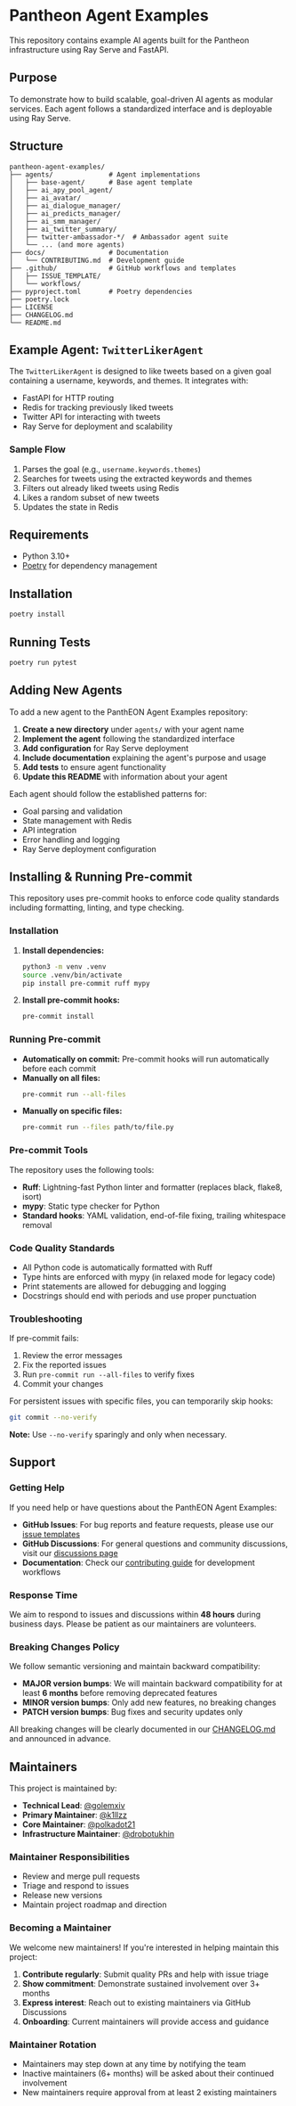 # Pantheon Agent Examples

This repository contains example AI agents built for the Pantheon infrastructure using Ray Serve and FastAPI.

## Purpose

To demonstrate how to build scalable, goal-driven AI agents as modular services. Each agent follows a standardized interface and is deployable using Ray Serve.

## Structure

```
pantheon-agent-examples/
├── agents/              # Agent implementations
│   ├── base-agent/      # Base agent template
│   ├── ai_apy_pool_agent/
│   ├── ai_avatar/
│   ├── ai_dialogue_manager/
│   ├── ai_predicts_manager/
│   ├── ai_smm_manager/
│   ├── ai_twitter_summary/
│   ├── twitter-ambassador-*/  # Ambassador agent suite
│   └── ... (and more agents)
├── docs/                # Documentation
│   └── CONTRIBUTING.md  # Development guide
├── .github/             # GitHub workflows and templates
│   ├── ISSUE_TEMPLATE/
│   └── workflows/
├── pyproject.toml       # Poetry dependencies
├── poetry.lock
├── LICENSE
├── CHANGELOG.md
└── README.md
```

## Example Agent: `TwitterLikerAgent`

The `TwitterLikerAgent` is designed to like tweets based on a given goal containing a username, keywords, and themes. It integrates with:

* FastAPI for HTTP routing
* Redis for tracking previously liked tweets
* Twitter API for interacting with tweets
* Ray Serve for deployment and scalability

### Sample Flow

1. Parses the goal (e.g., `username.keywords.themes`)
2. Searches for tweets using the extracted keywords and themes
3. Filters out already liked tweets using Redis
4. Likes a random subset of new tweets
5. Updates the state in Redis

## Requirements

* Python 3.10+
* [Poetry](https://python-poetry.org/) for dependency management

## Installation

```bash
poetry install
```

## Running Tests

```bash
poetry run pytest
```

## Adding New Agents

To add a new agent to the PanthEON Agent Examples repository:

1. **Create a new directory** under `agents/` with your agent name
2. **Implement the agent** following the standardized interface
3. **Add configuration** for Ray Serve deployment
4. **Include documentation** explaining the agent's purpose and usage
5. **Add tests** to ensure agent functionality
6. **Update this README** with information about your agent

Each agent should follow the established patterns for:
- Goal parsing and validation
- State management with Redis
- API integration
- Error handling and logging
- Ray Serve deployment configuration

## Installing & Running Pre-commit

This repository uses pre-commit hooks to enforce code quality standards including formatting, linting, and type checking.

### Installation

1. **Install dependencies:**
   ```bash
   python3 -m venv .venv
   source .venv/bin/activate
   pip install pre-commit ruff mypy
   ```

2. **Install pre-commit hooks:**
   ```bash
   pre-commit install
   ```

### Running Pre-commit

* **Automatically on commit:** Pre-commit hooks will run automatically before each commit
* **Manually on all files:**
  ```bash
  pre-commit run --all-files
  ```
* **Manually on specific files:**
  ```bash
  pre-commit run --files path/to/file.py
  ```

### Pre-commit Tools

The repository uses the following tools:

* **Ruff**: Lightning-fast Python linter and formatter (replaces black, flake8, isort)
* **mypy**: Static type checker for Python
* **Standard hooks**: YAML validation, end-of-file fixing, trailing whitespace removal

### Code Quality Standards

- All Python code is automatically formatted with Ruff
- Type hints are enforced with mypy (in relaxed mode for legacy code)
- Print statements are allowed for debugging and logging
- Docstrings should end with periods and use proper punctuation

### Troubleshooting

If pre-commit fails:
1. Review the error messages
2. Fix the reported issues
3. Run `pre-commit run --all-files` to verify fixes
4. Commit your changes

For persistent issues with specific files, you can temporarily skip hooks:
```bash
git commit --no-verify
```
**Note:** Use `--no-verify` sparingly and only when necessary.

## Support

### Getting Help

If you need help or have questions about the PanthEON Agent Examples:

- **GitHub Issues**: For bug reports and feature requests, please use our [issue templates](https://github.com/eon-fun/pantheon-agent-examples/issues/new/choose)
- **GitHub Discussions**: For general questions and community discussions, visit our [discussions page](https://github.com/eon-fun/pantheon-agent-examples/discussions)
- **Documentation**: Check our [contributing guide](docs/CONTRIBUTING.md) for development workflows

### Response Time

We aim to respond to issues and discussions within **48 hours** during business days. Please be patient as our maintainers are volunteers.

### Breaking Changes Policy

We follow semantic versioning and maintain backward compatibility:

- **MAJOR version bumps**: We will maintain backward compatibility for at least **6 months** before removing deprecated features
- **MINOR version bumps**: Only add new features, no breaking changes
- **PATCH version bumps**: Bug fixes and security updates only

All breaking changes will be clearly documented in our [CHANGELOG.md](CHANGELOG.md) and announced in advance.

## Maintainers

This project is maintained by:

- **Technical Lead**: [@golemxiv](https://github.com/golemxiv)
- **Primary Maintainer**: [@k1llzz](https://github.com/k1llzz)
- **Core Maintainer**: [@polkadot21](https://github.com/polkadot21)
- **Infrastructure Maintainer**: [@drobotukhin](https://github.com/drobotukhin)

### Maintainer Responsibilities

- Review and merge pull requests
- Triage and respond to issues
- Release new versions
- Maintain project roadmap and direction

### Becoming a Maintainer

We welcome new maintainers! If you're interested in helping maintain this project:

1. **Contribute regularly**: Submit quality PRs and help with issue triage
2. **Show commitment**: Demonstrate sustained involvement over 3+ months
3. **Express interest**: Reach out to existing maintainers via GitHub Discussions
4. **Onboarding**: Current maintainers will provide access and guidance

### Maintainer Rotation

- Maintainers may step down at any time by notifying the team
- Inactive maintainers (6+ months) will be asked about their continued involvement
- New maintainers require approval from at least 2 existing maintainers
